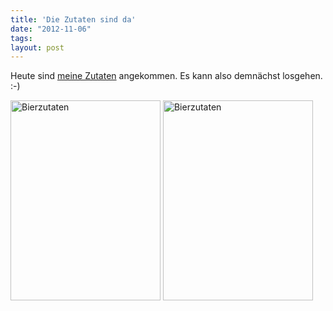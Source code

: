 ```yaml
---
title: 'Die Zutaten sind da'
date: "2012-11-06"
tags: 
layout: post
---
```

Heute sind [meine Zutaten][0] angekommen. Es kann also demnächst losgehen. :-)

<a href="http://www.flickr.com/photos/cringe/8164299969/" title="Bierzutaten by cringe, on Flickr"><img src="http://farm8.staticflickr.com/7119/8164299969_fe1fdef725_n.jpg" width="240" height="320" alt="Bierzutaten"></a>
<a href="http://www.flickr.com/photos/cringe/8164299683/" title="Bierzutaten by cringe, on Flickr"><img src="http://farm8.staticflickr.com/7106/8164299683_74c58acc1a_n.jpg" width="240" height="320" alt="Bierzutaten"></a>

[0]: /2012/10/27/es-geht-los-bierbrauen/
